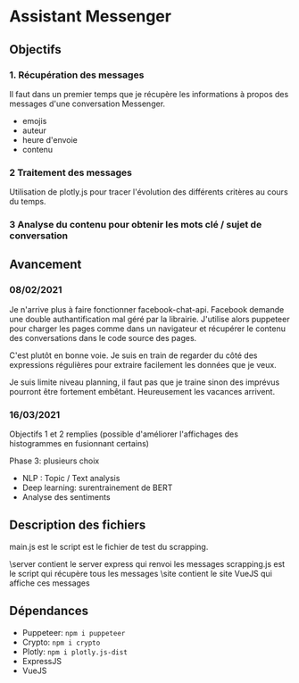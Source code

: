 # Assistant Messenger

## Objectifs

### 1. Récupération des messages

Il faut dans un premier temps que je récupère les informations à propos des messages d'une conversation Messenger.

- emojis
- auteur
- heure d'envoie
- contenu

### 2 Traitement des messages

Utilisation de plotly.js pour tracer l'évolution des différents critères au cours du temps.

### 3 Analyse du contenu pour obtenir les mots clé / sujet de conversation

## Avancement

### 08/02/2021

Je n'arrive plus à faire fonctionner facebook-chat-api. Facebook demande une double authantification mal géré par la librairie.
J'utilise alors puppeteer pour charger les pages comme dans un navigateur et récupérer le contenu des conversations dans le code source des pages.

C'est plutôt en bonne voie. Je suis en train de regarder du côté des expressions régulières pour extraire facilement les données que je veux.

Je suis limite niveau planning, il faut pas que je traine sinon des imprévus pourront être fortement embêtant. Heureusement les vacances arrivent.

### 16/03/2021

Objectifs 1 et 2 remplies (possible d'améliorer l'affichages des histogrammes en fusionnant certains)

Phase 3: plusieurs choix

- NLP : Topic / Text analysis
- Deep learning: surentrainement de BERT
- Analyse des sentiments

## Description des fichiers

main.js est le script est le fichier de test du scrapping.

\server contient le server express qui renvoi les messages scrapping.js est le script qui récupère tous les messages
\site contient le site VueJS qui affiche ces messages

## Dépendances

- Puppeteer: `npm i puppeteer`
- Crypto: `npm i crypto`
- Plotly: `npm i plotly.js-dist`
- ExpressJS
- VueJS
